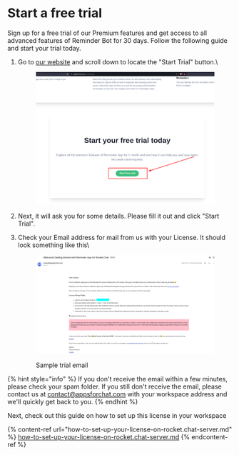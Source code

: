# Start a free trial

Sign up for a free trial of our Premium features and get access to all advanced features of Reminder Bot for 30 days. Follow the following guide and start your trial today.

1.  Go to [our website](https://appsforchat.com/reminder-app) and scroll down to locate the "Start Trial" button.\


    <figure><img src="../../.gitbook/assets/image (15).png" alt=""><figcaption></figcaption></figure>
2. Next, it will ask you for some details. Please fill it out and click "Start Trial".
3.  Check your Email address for mail from us with your License. It should look something like this\


    <figure><img src="../../.gitbook/assets/image.png" alt=""><figcaption><p>Sample trial email</p></figcaption></figure>

{% hint style="info" %}
If you don't receive the email within a few minutes, please check your spam folder. If you still don't receive the email, please contact us at [contact@appsforchat.com](mailto:contact@appsforchat.com) with your workspace address and we'll quickly get back to you.
{% endhint %}

&#x20; Next, check out this guide on how to set up this license in your workspace

{% content-ref url="how-to-set-up-your-license-on-rocket.chat-server.md" %}
[how-to-set-up-your-license-on-rocket.chat-server.md](how-to-set-up-your-license-on-rocket.chat-server.md)
{% endcontent-ref %}
